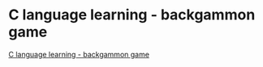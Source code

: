 # C language learning - backgammon game
[C language learning - backgammon game](https://aiwithcloud.com/2022/09/14/c_language_learning___backgammon_game/)